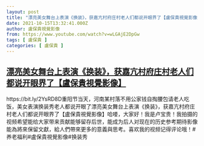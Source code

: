 ```yaml
---
layout: post
title: "漂亮美女舞台上表演《换装》，获嘉亢村府庄村老人们都说开眼界了【盧保貴視覺影像】"
date: 2021-10-15T13:32:41.000Z
author: 盧保貴視覺影像
from: https://www.youtube.com/watch?v=wLGAjE2DpGw
tags: [ 盧保貴 ]
categories: [ 盧保貴 ]
---
```

<!--1634304761000-->
[漂亮美女舞台上表演《换装》，获嘉亢村府庄村老人们都说开眼界了【盧保貴視覺影像】](https://www.youtube.com/watch?v=wLGAjE2DpGw)
------

<div>
https://bit.ly/2YsRD8D重阳节当天，河南某村落不用公家钱自掏腰包请老人吃饭，美女表演换装秀老人都说开眼了漂亮美女舞台上表演《换装》，获嘉亢村府庄村老人们都说开眼界了【盧保貴視覺影像】哈喽，大家好！我是卢宝贵！我拍摄的视频希望能给大家带来贡献能够留存后世，能成为后人对现在的历史参考期待影像能為將來保留文獻，給人們帶來更多的意義與思考。喜欢我的视频记得评论哦！#养老福利#盧保貴視覺影像#换装秀
</div>

